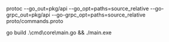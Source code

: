 protoc --go_out=pkg/api --go_opt=paths=source_relative --go-grpc_out=pkg/api --go-grpc_opt=paths=source_relative proto/commands.proto


go build .\cmd\core\main.go && ./main.exe